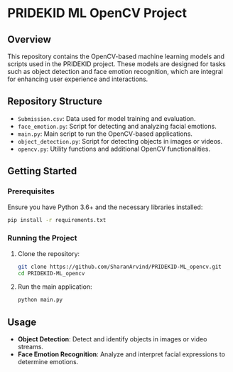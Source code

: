 # PRIDEKID ML OpenCV Project

## Overview

This repository contains the OpenCV-based machine learning models and scripts used in the PRIDEKID project. These models are designed for tasks such as object detection and face emotion recognition, which are integral for enhancing user experience and interactions.

## Repository Structure

- `Submission.csv`: Data used for model training and evaluation.
- `face_emotion.py`: Script for detecting and analyzing facial emotions.
- `main.py`: Main script to run the OpenCV-based applications.
- `object_detection.py`: Script for detecting objects in images or videos.
- `opencv.py`: Utility functions and additional OpenCV functionalities.

## Getting Started

### Prerequisites

Ensure you have Python 3.6+ and the necessary libraries installed:

```sh
pip install -r requirements.txt
```

### Running the Project

1. Clone the repository:
   ```sh
   git clone https://github.com/SharanArvind/PRIDEKID-ML_opencv.git
   cd PRIDEKID-ML_opencv
   ```

2. Run the main application:
   ```sh
   python main.py
   ```

## Usage

- **Object Detection**: Detect and identify objects in images or video streams.
- **Face Emotion Recognition**: Analyze and interpret facial expressions to determine emotions.
